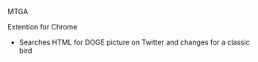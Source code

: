 MTGA

Extention for Chrome

- Searches HTML for DOGE picture on Twitter and changes for a classic bird

